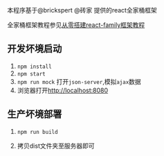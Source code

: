 


本程序基于@brickspert @砖家 提供的react全家桶框架

全家桶框架教程参见[从零搭建react-family框架教程](https://github.com/brickspert/blog/issues/1)



## 开发坏境启动

1. `npm install`
2. `npm start`
4. `npm run mock` 打开`json-server`,模拟`ajax`数据
3. 浏览器打开[http://localhost:8080](http://localhost:8080)

## 生产坏境部署

1. `npm run build`

2. 拷贝dist文件夹至服务器即可
